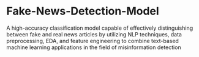 # Fake-News-Detection-Model
A high-accuracy classification model capable of effectively distinguishing between fake and real news articles by utilizing NLP techniques, data preprocessing, EDA, and feature engineering to combine text-based machine learning applications in the field of misinformation detection 
